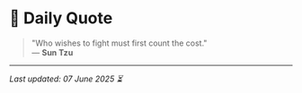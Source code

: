 # 📜 Daily Quote

> "Who wishes to fight must first count the cost."  
> — **Sun Tzu**

---

_Last updated: 07 June 2025 ⏳_
